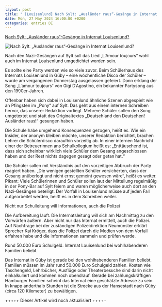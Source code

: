 ```yaml
---
layout: post
title: " [Louisenlund] Nach Sylt: „Ausländer raus“-Gesänge in Internat Louisenlund?"
date: Mon, 27 May 2024 16:00:00 +0200
categories: entries DE
---
```

[Nach Sylt: „Ausländer raus“-Gesänge in Internat Louisenlund?](https://www.shz.de/lokales/huettener-berge/artikel/nach-sylt-auslaender-raus-gesaenge-in-internat-louisenlund-47085751)

![Nach Sylt: „Ausländer raus“-Gesänge in Internat Louisenlund?](https://images.noz-mhn.de/img/47087310/crop/cbase_16_9-w1200/116166273/483280428/20240527-121524.jpg)

Nach den Nazi-Gesängen auf Sylt soll das Lied „L'Amour toujours“ wohl auch im Internat Louisenlund umgedichtet worden sein.

Es sollte eine Party werden wie so viele zuvor. Beim Schülerhaus des Internats Louisenlund in Güby – eine wöchentliche Disco der Schüler – wurde am vergangenen Donnerstag ausgelassen gefeiert. Dann erklang der Song „L‘amour toujours“ von Gigi D‘Agostino, ein bekannter Partysong aus den 1990er-Jahren.

Offenbar haben sich dabei in Louisenlund ähnliche Szenen abgespielt wie an Pfingsten im „Pony“ auf Sylt. Das geht aus einem internen Schreiben hervor, das unserer Redaktion vorliegt. Mehrere Schüler sollen den Song umgetextet und statt des Originaltextes „Deutschland den Deutschen! Ausländer raus!“ gesungen haben.

Die Schule habe umgehend Konsequenzen gezogen, heißt es. Wie ein Insider, der anonym bleiben möchte, unserer Redaktion berichtet, brachen Lehrer die Schülerdisco daraufhin vorzeitig ab. In einer internen Nachricht einer der Betreuerinnen ans Schulkollegium heißt es: „Enttäuschend ist, dass sich scheinbar wirklich viele Schüler dem Gesang angeschlossen haben und der Rest nichts dagegen gesagt oder getan hat.“

Die Schüler sollen mit Verständnis auf den vorzeitigen Abbruch der Party reagiert haben. „Die wenigen gestellten Schüler versicherten, dass der Gesang unüberlegt und nicht ernst gemeint gewesen wäre“, heißt es weiter. Pikant: Viele Schülerinnen und Schüler sollen laut der Mitteilung regelmäßig in der Pony-Bar auf Sylt feiern und waren möglicherweise auch dort an den Nazi-Gesängen beteiligt. Der Vorfall in Louisenlund müsse auf jeden Fall aufgearbeitet werden, heißt es in dem Schreiben weiter.

Nicht nur Schulleitung will Informationen, auch die Polizei

Die Aufbereitung läuft. Die Internatsleitung will sich am Nachmittag zu den Vorwürfen äußern. Aber nicht nur das Internat ermittelt, auch die Polizei. Auf Nachfrage bei der zuständigen Polizeidirektion Neumünster erklärt Sprecher Kai Kröger, dass die Polizei durch die Medien von dem Vorfall erfahren habe und die Informationen sammeln und prüfen werde.

Rund 50.000 Euro Schulgeld: Internat Louisenlund bei wohlhabenderen Familien beliebt

Das Internat in Güby ist gerade bei den wohlhabenderen Familien beliebt. Familien müssen im Jahr rund 50.000 Euro Schulgeld zahlen. Kosten wie Taschengeld, Lehrbücher, Ausflüge oder Theaterbesuche sind darin nicht einkalkuliert und kommen noch obendrauf. Gerade bei zahlungskräftigen Hamburger Familien scheint das Internat eine geschätzte Adresse zu sein. In knapp anderthalb Stunden ist die Strecke aus der Hansestadt nach Güby (circa 120 Kilometer) zu bewältigen.

+++++ Dieser Artikel wird noch aktualisiert +++++

